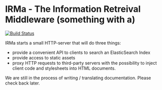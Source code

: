 # IRMa - The Information Retreival Middleware (something with a)

[![Build Status](https://api.travis-ci.org/ldegen/irma.svg?branch=master "current build status in travis")](https://travis-ci.org/ldegen/irma)

IRMa starts a small HTTP-server that will do three things:

- provide a convenient API to clients to search an ElasticSearch Index 
- provide access to static assets
- proxy HTTP requests to third-party servers with the possibility to
  inject client code and stylesheets into HTML documents.


We are still in the process of writing / translating documentation. Please check back later.
